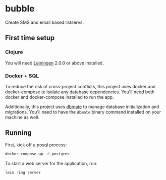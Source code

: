 # bubble

Create SMS and email based listservs.

## First time setup

### Clojure 
You will need [Leiningen][] 2.0.0 or above installed.

[leiningen]: https://github.com/technomancy/leiningen

### Docker + SQL

To reduce the risk of cross-project conflicts, this project uses docker and docker-compose to isolate any database dependencies. You'll need both docker and docker-compose installed to run the app.

Additionally, this project uses [dbmate](https://github.com/amacneil/dbmate) to manage database initialization and migrations. You'll need to have the `dbmate` binary command installed on your machine as well.

## Running

First, kick off a posql process:

``` sh
docker-compose up -d postgres
```

To start a web server for the application, run:

``` sh
lein ring server
```
